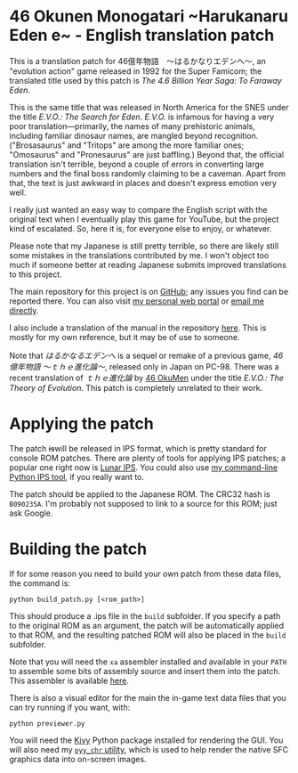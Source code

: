 # 46 Okunen Monogatari \~Harukanaru Eden e\~ - English translation patch

This is a translation patch for 46億年物語　～はるかなりエデンへ～, an "evolution action"
game released in 1992 for the Super Famicom; the translated title used by this
patch is *The 4.6 Billion Year Saga: To Faraway Eden*. 

This is the same title that was released in North America for the SNES under the
title *E.V.O.: The Search for Eden*. *E.V.O.* is infamous for having a very poor
translation—primarily, the names of many prehistoric animals, including familiar
dinosaur names, are mangled beyond recognition. ("Brosasaurus" and "Tritops"
are among the more familiar ones; "Omosaurus" and "Pronesaurus" are just
baffling.) Beyond that, the official translation isn't terrible, beyond a couple
of errors in converting large numbers and the final boss randomly claiming to
be a caveman. Apart from that, the text is just awkward in places and doesn't
express emotion very well.

I really just wanted an easy way to compare the English script with the original
text when I eventually play this game for YouTube, but the project kind of
escalated. So, here it is, for everyone else to enjoy, or whatever.

Please note that my Japanese is still pretty terrible, so there are likely still
some mistakes in the translations contributed by me. I won't object too much
if someone better at reading Japanese submits improved translations to this
project.

The main repository for this project is on
 [GitHub](https://github.com/nleseul/46bys_eden); any issues you find can be
reported there. You can also visit [my personal web
portal](http://nleseul.this-life.us/) or [email me
directly](mailto:nleseul@this-life.us).

I also include a translation of the manual in the repository
[here](https://github.com/nleseul/46bys_eden/blob/master/doc/manual_translation.txt).
This is mostly for my own reference, but it may be of use to someone.

Note that *はるかなるエデンへ* is a sequel or remake of a previous game, *46億年物語
～ｔｈｅ進化論～*, released only in Japan on PC-98. There was a recent translation of
*ｔｈｅ進化論* by [46 OkuMen](https://46okumen.com/) under the title *E.V.O.: The
Theory of Evolution*. This patch is completely unrelated to their work.

# Applying the patch

The patch ~~is~~will be released in IPS format, which is pretty standard for
console ROM patches. There are plenty of tools for applying IPS patches; a
popular one right now is [Lunar IPS](http://fusoya.eludevisibility.org/lips/).
You could also use [my command-line Python IPS tool](https://github.com/nleseul/ips_util),
if you really want to. 

The patch should be applied to the Japanese ROM. The CRC32 hash is `B090235A`.
I'm probably not supposed to link to a source for this ROM; just ask Google.

# Building the patch

If for some reason you need to build your own patch from these data files,
the command is:

```
python build_patch.py [<rom_path>]
```

This should produce a .ips file in the `build` subfolder. If you specify a path
to the original ROM as an argument, the patch will be automatically applied to
that ROM, and the resulting patched ROM will also be placed in the `build`
subfolder.

Note that you will need the `xa` assembler installed and available in your `PATH`
to assemble some bits of assembly source and insert them into the patch. This 
assembler is available [here](https://www.floodgap.com/retrotech/xa/).

There is also a visual editor for the main the in-game text data files that you
can try running if you want, with:

```
python previewer.py
```

You will need the [Kivy](https://kivy.org/#home) Python package installed for
rendering the GUI. You will also need my [`pyy_chr` utility](https://github.com/nleseul/pyy_chr),
which is used to help render the native SFC graphics data into on-screen images.